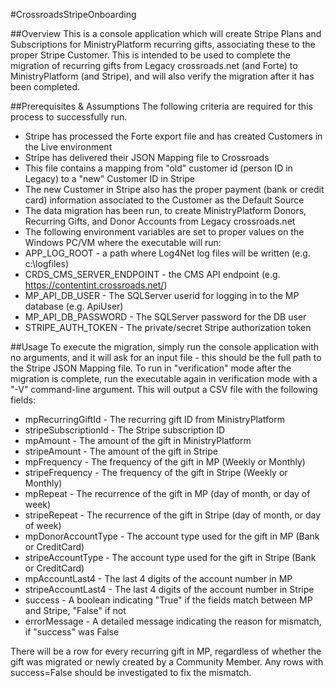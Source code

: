 #CrossroadsStripeOnboarding

##Overview
This is a console application which will create Stripe Plans and Subscriptions for MinistryPlatform recurring gifts, associating these to the proper Stripe Customer.
This is intended to be used to complete the migration of recurring gifts from Legacy crossroads.net (and Forte) to MinistryPlatform (and Stripe), and will also verify
the migration after it has been completed.

##Prerequisites & Assumptions
The following criteria are required for this process to successfully run.
* Stripe has processed the Forte export file and has created Customers in the Live environment
* Stripe has delivered their JSON Mapping file to Crossroads
 * This file contains a mapping from "old" customer id (person ID in Legacy) to a "new" Customer ID in Stripe
 * The new Customer in Stripe also has the proper payment (bank or credit card) information associated to the Customer as the Default Source
* The data migration has been run, to create MinistryPlatform Donors, Recurring Gifts, and Donor Accounts from Legacy crossroads.net
* The following environment variables are set to proper values on the Windows PC/VM where the executable will run:
 * APP_LOG_ROOT - a path where Log4Net log files will be written (e.g. c:\logfiles)
 * CRDS_CMS_SERVER_ENDPOINT - the CMS API endpoint (e.g. https://contentint.crossroads.net/)
 * MP_API_DB_USER - The SQLServer userid for logging in to the MP database (e.g. ApiUser)
 * MP_API_DB_PASSWORD - The SQLServer password for the DB user
 * STRIPE_AUTH_TOKEN - The private/secret Stripe authorization token

##Usage
To execute the migration, simply run the console application with no arguments, and it will ask for an input file - this should be the full path to the Stripe JSON Mapping file.
To run in "verification" mode after the migration is complete, run the executable again in verification mode with a "-V" command-line argument.  This will output a CSV file
with the following fields:
* mpRecurringGiftId - The recurring gift ID from MinistryPlatform
* stripeSubscriptionId - The Stripe subscription ID
* mpAmount - The amount of the gift in MinistryPlatform
* stripeAmount - The amount of the gift in Stripe
* mpFrequency - The frequency of the gift in MP (Weekly or Monthly)
* stripeFrequency - The frequency of the gift in Stripe (Weekly or Monthly)
* mpRepeat - The recurrence of the gift in MP (day of month, or day of week)
* stripeRepeat - The recurrence of the gift in Stripe (day of month, or day of week)
* mpDonorAccountType - The account type used for the gift in MP (Bank or CreditCard)
* stripeAccountType - The account type used for the gift in Stripe (Bank or CreditCard)
* mpAccountLast4 - The last 4 digits of the account number in MP
* stripeAccountLast4 - The last 4 digits of the account number in Stripe
* success - A boolean indicating "True" if the fields match between MP and Stripe, "False" if not
* errorMessage - A detailed message indicating the reason for mismatch, if "success" was False

There will be a row for every recurring gift in MP, regardless of whether the gift was migrated or newly created by a Community Member.  Any rows with success=False should be investigated
to fix the mismatch.
